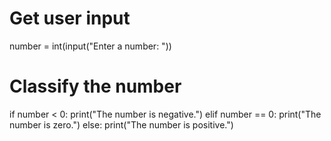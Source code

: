 # Get user input
number = int(input("Enter a number: "))

# Classify the number
if number < 0:
    print("The number is negative.")
elif number == 0:
    print("The number is zero.")
else:
    print("The number is positive.")
